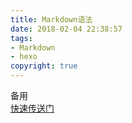 ```yaml
---
title: Markdown语法
date: 2018-02-04 22:38:57
tags: 
- Markdown 
- hexo
copyright: true
---
```

备用  
[快速传送门](https://www.cnblogs.com/yuxiuyan/p/6044682.html)